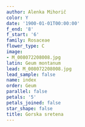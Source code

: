 ```yaml
---
author: Alenka Mihorič
color: Y
date: '1900-01-01T00:00:00'
f_end: '8'
f_start: '6'
family: Rosaceae
flower_type: C
image:
- M_008072208008.jpg
latin: Geum montanum
lead: M_008072208008.jpg
lead_sample: false
name: index
order: Geum
parallel: false
petals: '5'
petals_joined: false
star_shape: false
title: Gorska sretena
---
```


